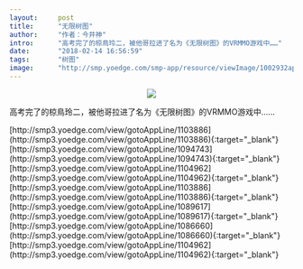 ```yaml
---
layout:     post
title:      "无限树图"
author:     "作者：今井神"
intro:      "高考完了的椋鳥玲二，被他哥拉进了名为《无限树图》的VRMMO游戏中……"
date:       "2018-02-14 16:56:59"
tags:       "树图"
image:      "http://smp.yoedge.com/smp-app/resource/viewImage/1002932appline.png"
---
```

<div style="text-align: center">
<p><img src="http://smp.yoedge.com/smp-app/resource/viewImage/1002932appline.png"/></p>
</div>
<p class="post-meta">
<span>高考完了的椋鳥玲二，被他哥拉进了名为《无限树图》的VRMMO游戏中……</span>
</p>
[http://smp3.yoedge.com/view/gotoAppLine/1103886](http://smp3.yoedge.com/view/gotoAppLine/1103886){:target="_blank"}
[http://smp3.yoedge.com/view/gotoAppLine/1094743](http://smp3.yoedge.com/view/gotoAppLine/1094743){:target="_blank"}
[http://smp3.yoedge.com/view/gotoAppLine/1104962](http://smp3.yoedge.com/view/gotoAppLine/1104962){:target="_blank"}
[http://smp3.yoedge.com/view/gotoAppLine/1103886](http://smp3.yoedge.com/view/gotoAppLine/1103886){:target="_blank"}
[http://smp3.yoedge.com/view/gotoAppLine/1089617](http://smp3.yoedge.com/view/gotoAppLine/1089617){:target="_blank"}
[http://smp3.yoedge.com/view/gotoAppLine/1086660](http://smp3.yoedge.com/view/gotoAppLine/1086660){:target="_blank"}
[http://smp3.yoedge.com/view/gotoAppLine/1104962](http://smp3.yoedge.com/view/gotoAppLine/1104962){:target="_blank"}


